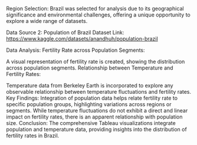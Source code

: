 Region Selection:
Brazil was selected for analysis due to its geographical significance and environmental challenges, offering a unique opportunity to explore a wide range of datasets.

Data Source 2: Population of Brazil
Dataset Link: https://www.kaggle.com/datasets/anandhuh/population-brazil

Data Analysis:
Fertility Rate across Population Segments:

A visual representation of fertility rate is created, showing the distribution across population segments.
Relationship between Temperature and Fertility Rates:

Temperature data from Berkeley Earth is incorporated to explore any observable relationship between temperature fluctuations and fertility rates.
Key Findings:
Integration of population data helps relate fertility rate to specific population groups, highlighting variations across regions or segments.
While temperature fluctuations do not exhibit a direct and linear impact on fertility rates, there is an apparent relationship with population size.
Conclusion:
The comprehensive Tableau visualizations integrate population and temperature data, providing insights into the distribution of fertility rates in Brazil.
